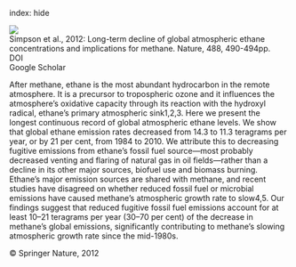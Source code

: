 index: hide

<div class="Citation">
    <div class="Citation-thumb CitationThumb-linked"  data-href="https://doi.org/10.1038/nature11342">
      <img src="https://static.claimspace.cloud/climate-study-static/refs/thumbs/6/Simpson_et_al_2012-thumb.png" />
    </div>

  <div class="Citation-body">
    <div class="Citation-text">Simpson et al., 2012: Long-term decline of global atmospheric ethane concentrations and implications for methane. <span class="Article-journal">Nature, </span><span class="Article-volume">488, </span>490-494pp.</div>
    <div class="Citation-links">
      <div class="CitationLink" data-href="https://doi.org/10.1038/nature11342">
        <div class="CitationLink-icon CitationLink-Doi"></div>
        <div class="CitationLink-text">DOI</div>
      </div>
      <div class="CitationLink" data-href="https://scholar.google.com/scholar?q=10.1038/nature11342">
        <div class="CitationLink-icon CitationLink-Scholar"></div>
        <div class="CitationLink-text">Google Scholar</div>
      </div>
    </div>
  </div>
</div>

After methane, ethane is the most abundant hydrocarbon in the remote atmosphere. It is a precursor to tropospheric ozone and it influences the atmosphere’s oxidative capacity through its reaction with the hydroxyl radical, ethane’s primary atmospheric sink1,2,3. Here we present the longest continuous record of global atmospheric ethane levels. We show that global ethane emission rates decreased from 14.3 to 11.3 teragrams per year, or by 21 per cent, from 1984 to 2010. We attribute this to decreasing fugitive emissions from ethane’s fossil fuel source—most probably decreased venting and flaring of natural gas in oil fields—rather than a decline in its other major sources, biofuel use and biomass burning. Ethane’s major emission sources are shared with methane, and recent studies have disagreed on whether reduced fossil fuel or microbial emissions have caused methane’s atmospheric growth rate to slow4,5. Our findings suggest that reduced fugitive fossil fuel emissions account for at least 10–21 teragrams per year (30–70 per cent) of the decrease in methane’s global emissions, significantly contributing to methane’s slowing atmospheric growth rate since the mid-1980s.

<div class="Citation-copy">
&copy; Springer Nature, 2012
</div>